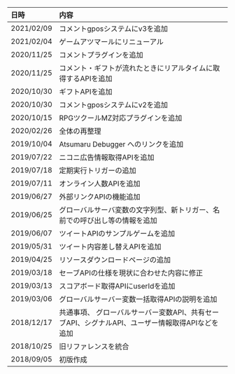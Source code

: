 日時|内容
:---|:---
2021/02/09|コメントgposシステムにv3を追加
2021/02/04|ゲームアツマールにリニューアル
2020/11/25|コメントプラグインを追加
2020/11/25|コメント・ギフトが流れたときにリアルタイムに取得するAPIを追加
2020/10/30|ギフトAPIを追加
2020/10/30|コメントgposシステムにv2を追加
2020/10/15|RPGツクールMZ対応プラグインを追加
2020/02/26|全体の再整理
2019/10/04|Atsumaru Debugger へのリンクを追加
2019/07/22|ニコニ広告情報取得APIを追加
2019/07/18|定期実行トリガーの追加
2019/07/11|オンライン人数APIを追加
2019/06/27|外部リンクAPIの機能追加
2019/06/25|グローバルサーバ変数の文字列型、新トリガー、名前での呼び出し等の情報を追加
2019/06/07|ツイートAPIのサンプルゲームを追加
2019/05/31|ツイート内容差し替えAPIを追加
2019/04/25|リソースダウンロードページの追加
2019/03/18|セーブAPIの仕様を現状に合わせた内容に修正
2019/03/13|スコアボード取得APIにuserIdを追加
2019/03/06|グローバルサーバー変数一括取得APIの説明を追加
2018/12/17|共通事項、 グローバルサーバー変数API、共有セーブAPI、シグナルAPI、ユーザー情報取得APIなどを追加
2018/10/25|旧リファレンスを統合
2018/09/05|初版作成
